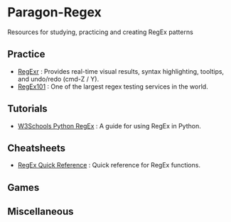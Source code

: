 # Paragon-Regex
Resources for studying, practicing and creating RegEx patterns

## Practice

- [RegExr](https://regexr.com/) : Provides real-time visual results, syntax highlighting, tooltips, and undo/redo (cmd-Z / Y).
- [RegEx101](https://regex101.com/) : One of the largest regex testing services in the world.



## Tutorials

- [W3Schools Python RegEx](https://www.w3schools.com/python/python_regex.asp) : A guide for using RegEx in Python.

## Cheatsheets

- [RegEx Quick Reference](https://www.computerhope.com/unix/regex-quickref.htm) : Quick reference for RegEx functions.

## Games

## Miscellaneous

